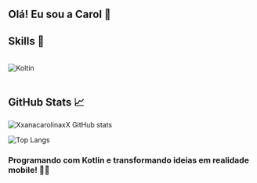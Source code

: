 ## Olá! Eu sou a Carol <font style="vertical-align: inherit;"><font style="vertical-align: inherit;">👋</font></font>

## Skills <font style="vertical-align: inherit;"><font style="vertical-align: inherit;">📱</font></font>
<div style="display: inline_block"><br/>
  <img align="center" alt="Koltin" src="https://img.shields.io/badge/Kotlin-0095D5?&style=for-the-badge&logo=kotlin&logoColor=white"/>
</div><br/>

## GitHub Stats 📈

![XxanacarolinaxX GitHub stats](https://github-readme-stats.vercel.app/api?username=xxanacarolinaxx&show_icons=true&theme=radical)

![Top Langs](https://github-readme-stats.vercel.app/api/top-langs/?username=xxanacarolinaxx&layout=compact)


### Programando com Kotlin e transformando ideias em realidade mobile! 🚀📱


